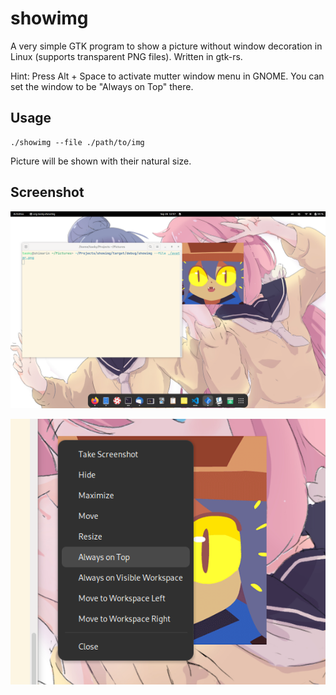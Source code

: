 # showimg

A very simple GTK program to show a picture without window decoration in Linux (supports transparent PNG files). Written in gtk-rs.

Hint: Press Alt + Space to activate mutter window menu in GNOME. You can set the window to be "Always on Top" there.

## Usage

```shell
./showimg --file ./path/to/img
```

Picture will be shown with their natural size.

## Screenshot

![Screenshot 1 (fullscreen)](assets/screenshot1.png)

![Screenshot 2 (With mutter window menu)](assets/screenshot2.png)

